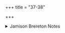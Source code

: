 +++
title = "37-38"

+++

<details><summary>Jamison Brereton Notes</summary>

For my interpretation of this bit of dialogue, see the published introduction.
</details>
